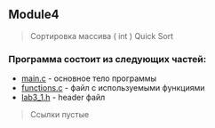 ## Module4
> Сортировка массива ( int ) Quick Sort
### Программа состоит из следующих частей:
* [main.c]() - основное тело программы
* [functions.c]() - файл с используемыми функциями
* [lab3_1.h]() - header файл
> Ссылки пустые
